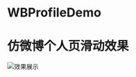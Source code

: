 # WBProfileDemo

# 仿微博个人页滑动效果

![效果展示](http://upload-images.jianshu.io/upload_images/1844873-96bcd4780f2f9b3c.gif?imageMogr2/auto-orient/strip) 
